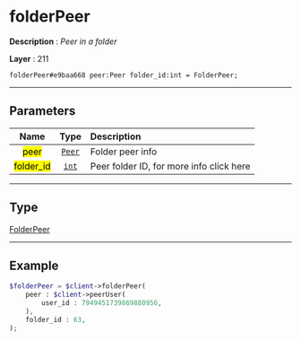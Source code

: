 # folderPeer

**Description** : *Peer in a folder*

**Layer** : 211

```tl
folderPeer#e9baa668 peer:Peer folder_id:int = FolderPeer;
```

---

## Parameters

| Name | Type | Description |
| :---: | :---: | :--- |
| <mark>peer</mark> | [`Peer`](type/Peer) | Folder peer info |
| <mark>folder_id</mark> | [`int`](type/int) | Peer folder ID, for more info click here |

---

## Type

[FolderPeer](type/FolderPeer)

---

## Example

```php
$folderPeer = $client->folderPeer(
	peer : $client->peerUser(
		user_id : 7949451739869880956,
	),
	folder_id : 63,
);
```